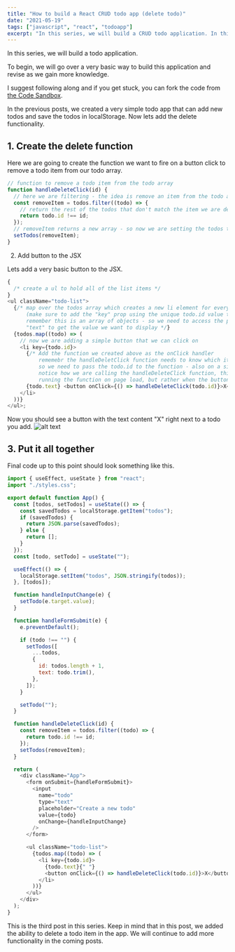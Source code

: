 ```yaml
---
title: "How to build a React CRUD todo app (delete todo)"
date: "2021-05-19"
tags: ["javascript", "react", "todoapp"]
excerpt: "In this series, we will build a CRUD todo application. In this post I will show you how to delete todo items."
---
```


In this series, we will build a todo application.

To begin, we will go over a very basic way to build this application and revise as we gain more knowledge.

I suggest following along and if you get stuck, you can fork the code from [the Code Sandbox](https://codesandbox.io/s/build-a-todo-app-with-react-cc4l8).

In the previous posts, we created a very simple todo app that can add new todos and save the todos in localStorage. Now lets add the delete functionality.

## 1. Create the delete function

Here we are going to create the function we want to fire on a button click to remove a todo item from our todo array.

```js
// function to remove a todo item from the todo array
function handleDeleteClick(id) {
  // here we are filtering - the idea is remove an item from the todo array on a button click
  const removeItem = todos.filter((todo) => {
    // return the rest of the todos that don't match the item we are deleting
    return todo.id !== id;
  });
  // removeItem returns a new array - so now we are setting the todos to the new array
  setTodos(removeItem);
}
```

2. Add button to the JSX

Lets add a very basic button to the JSX.

```js
{
  /* create a ul to hold all of the list items */
}
<ul className="todo-list">
  {/* map over the todos array which creates a new li element for every todo
      (make sure to add the "key" prop using the unique todo.id value to the li element)
      remember this is an array of objects - so we need to access the property 
      "text" to get the value we want to display */}
  {todos.map((todo) => (
    // now we are adding a simple button that we can click on
    <li key={todo.id}>
      {/* Add the function we created above as the onClick handler 
          rememebr the handleDeletClick function needs to know which item we want to remove 
          so we need to pass the todo.id to the function - also on a side note,
          notice how we are calling the handleDeleteClick function, this makes sure we are not
          running the function on page load, but rather when the button is clicked */}
      {todo.text} <button onClick={() => handleDeleteClick(todo.id)}>X</button>
    </li>
  ))}
</ul>;
```

Now you should see a button with the text content "X" right next to a todo you add. ![alt text](https://dev-to-uploads.s3.amazonaws.com/uploads/articles/d8ba1wg8uk1d66h0q80c.png)

## 3. Put it all together

Final code up to this point should look something like this.

```js
import { useEffect, useState } from "react";
import "./styles.css";

export default function App() {
  const [todos, setTodos] = useState(() => {
    const savedTodos = localStorage.getItem("todos");
    if (savedTodos) {
      return JSON.parse(savedTodos);
    } else {
      return [];
    }
  });
  const [todo, setTodo] = useState("");

  useEffect(() => {
    localStorage.setItem("todos", JSON.stringify(todos));
  }, [todos]);

  function handleInputChange(e) {
    setTodo(e.target.value);
  }

  function handleFormSubmit(e) {
    e.preventDefault();

    if (todo !== "") {
      setTodos([
        ...todos,
        {
          id: todos.length + 1,
          text: todo.trim(),
        },
      ]);
    }

    setTodo("");
  }

  function handleDeleteClick(id) {
    const removeItem = todos.filter((todo) => {
      return todo.id !== id;
    });
    setTodos(removeItem);
  }

  return (
    <div className="App">
      <form onSubmit={handleFormSubmit}>
        <input
          name="todo"
          type="text"
          placeholder="Create a new todo"
          value={todo}
          onChange={handleInputChange}
        />
      </form>

      <ul className="todo-list">
        {todos.map((todo) => (
          <li key={todo.id}>
            {todo.text}{" "}
            <button onClick={() => handleDeleteClick(todo.id)}>X</button>
          </li>
        ))}
      </ul>
    </div>
  );
}
```

This is the third post in this series. Keep in mind that in this post, we added the ability to delete a todo item in the app. We will continue to add more functionality in the coming posts.
